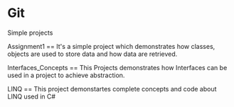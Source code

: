 # Git
Simple projects

Assignment1 == It's a simple project which demonstrates how classes, objects are used to store data and how data are retrieved.

Interfaces_Concepts == This Projects demonstrates how Interfaces can be used in a project to achieve abstraction.

LINQ == This project demonstartes complete concepts and code about LINQ used in C#
